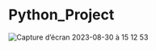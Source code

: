 # Python_Project
![Capture d’écran 2023-08-30 à 15 12 53](https://github.com/Medkammoun/Python_Project/assets/136347204/14b192a9-7c7d-4157-850c-6ff3aab23afa)




